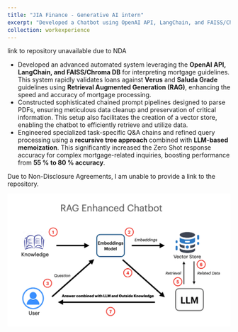 ```yaml
---
title: "JIA Finance - Generative AI intern"
excerpt: "Developed a Chatbot using OpenAI API, LangChain, and FAISS/Chroma DB for interpreting mortgage guidelines."
collection: workexperience
---
```

link to repository unavailable due to NDA

- Developed an advanced automated system leveraging the **OpenAI API, LangChain, and FAISS/Chroma DB** for interpreting mortgage guidelines. This system rapidly validates loans against **Verus** and **Saluda Grade** guidelines using **Retrieval Augmented Generation (RAG)**, enhancing the speed and accuracy of mortgage processing.
- Constructed sophisticated chained prompt pipelines designed to parse PDFs, ensuring meticulous data cleanup and preservation of critical information. This setup also facilitates the creation of a vector store, enabling the chatbot to efficiently retrieve and utilize data.
- Engineered specialized task-specific Q&A chains and refined query processing using a **recursive tree approach** combined with **LLM-based memoization**. This significantly increased the Zero Shot response accuracy for complex mortgage-related inquiries, boosting performance from **55 % to 80 % accuracy**.

Due to Non-Disclosure Agreements, I am unable to provide a link to the repository.

![Chatbot](/images/workexperience/RAGbot.png)
